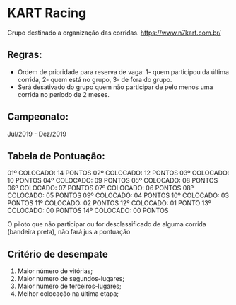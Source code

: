 # KART Racing
Grupo destinado a organização das corridas. https://www.n7kart.com.br/

## Regras:
- Ordem de prioridade para reserva de vaga: 1- quem participou da última corrida, 2- quem está no grupo, 3- de fora do grupo.
- Será desativado do grupo quem não participar de pelo menos uma corrida no período de 2 meses.

## Campeonato: 
Jul/2019 - Dez/2019

## Tabela de Pontuação:
01º COLOCADO: 14 PONTOS 
02º COLOCADO: 12 PONTOS 
03º COLOCADO: 10 PONTOS 
04º COLOCADO: 09 PONTOS 
05º COLOCADO: 08 PONTOS 
06º COLOCADO: 07 PONTOS 
07º COLOCADO: 06 PONTOS 
08º COLOCADO: 05 PONTOS 
09º COLOCADO: 04 PONTOS 
10º COLOCADO: 03 PONTOS 
11º COLOCADO: 02 PONTOS 
12º COLOCADO: 01 PONTO
13º COLOCADO: 00 PONTOS
14º COLOCADO: 00 PONTOS

O piloto que não participar ou for desclassificado de alguma corrida (bandeira preta), não fará jus a pontuação

## Critério de desempate
1. Maior número de vitórias; 
2. Maior número de segundos-lugares; 
3. Maior número de terceiros-lugares;
4. Melhor colocação na última etapa;

